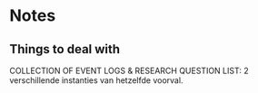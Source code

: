 # Notes

## Things to deal with
COLLECTION OF EVENT LOGS & RESEARCH QUESTION LIST: 2 verschillende instanties van hetzelfde voorval.